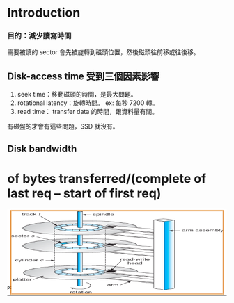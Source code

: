 # Introduction

### 目的：減少讀寫時間

需要被讀的 sector 會先被旋轉到磁頭位置，然後磁頭往前移或往後移。

## Disk-access time 受到三個因素影響

1. seek time：移動磁頭的時間，是最大問題。
2. rotational latency：旋轉時間。 ex: 每秒 7200 轉。
3. read time： transfer data 的時間，跟資料量有關。

有磁盤的才會有這些問題，SSD 就沒有。

## Disk bandwidth

# of bytes transferred/(complete of last req – start of first req)

![Introduction%20429e872bfbc148158f317c1272e19893/_2020-06-11_12.04.37.png](Introduction%20429e872bfbc148158f317c1272e19893/_2020-06-11_12.04.37.png)